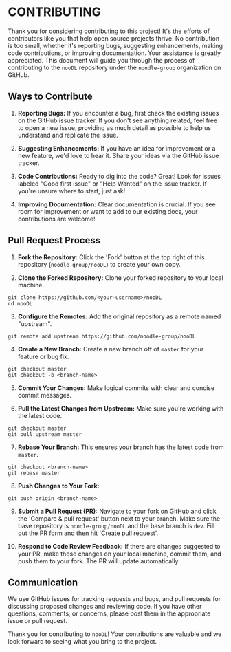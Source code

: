 # CONTRIBUTING

Thank you for considering contributing to this project! It's the efforts of contributors like you that help open source projects thrive. No contribution is too small, whether it's reporting bugs, suggesting enhancements, making code contributions, or improving documentation. Your assistance is greatly appreciated. This document will guide you through the process of contributing to the `nooDL` repository under the `noodle-group` organization on GitHub.

## Ways to Contribute

1. **Reporting Bugs:** If you encounter a bug, first check the existing issues on the GitHub issue tracker. If you don't see anything related, feel free to open a new issue, providing as much detail as possible to help us understand and replicate the issue.

2. **Suggesting Enhancements:** If you have an idea for improvement or a new feature, we'd love to hear it. Share your ideas via the GitHub issue tracker.

3. **Code Contributions:** Ready to dig into the code? Great! Look for issues labeled "Good first issue" or "Help Wanted" on the issue tracker. If you're unsure where to start, just ask!

4. **Improving Documentation:** Clear documentation is crucial. If you see room for improvement or want to add to our existing docs, your contributions are welcome!

## Pull Request Process

1. **Fork the Repository:** Click the 'Fork' button at the top right of this repository (`noodle-group/nooDL`) to create your own copy.

2. **Clone the Forked Repository:** Clone your forked repository to your local machine.

```
git clone https://github.com/<your-username>/nooDL
cd nooDL
```

3. **Configure the Remotes:** Add the original repository as a remote named "upstream".

```
git remote add upstream https://github.com/noodle-group/nooDL
```

4. **Create a New Branch:** Create a new branch off of `master` for your feature or bug fix.

```
git checkout master
git checkout -b <branch-name>
```

5. **Commit Your Changes:** Make logical commits with clear and concise commit messages.

6. **Pull the Latest Changes from Upstream:** Make sure you're working with the latest code.

```
git checkout master
git pull upstream master
```

7. **Rebase Your Branch:** This ensures your branch has the latest code from `master`.

```
git checkout <branch-name>
git rebase master
```

8. **Push Changes to Your Fork:**

```
git push origin <branch-name>
```

9. **Submit a Pull Request (PR):** Navigate to your fork on GitHub and click the 'Compare & pull request' button next to your branch. Make sure the base repository is `noodle-group/nooDL` and the base branch is `dev`. Fill out the PR form and then hit 'Create pull request'.

10. **Respond to Code Review Feedback:** If there are changes suggested to your PR, make those changes on your local machine, commit them, and push them to your fork. The PR will update automatically.

## Communication

We use GitHub issues for tracking requests and bugs, and pull requests for discussing proposed changes and reviewing code. If you have other questions, comments, or concerns, please post them in the appropriate issue or pull request.

Thank you for contributing to `nooDL`! Your contributions are valuable and we look forward to seeing what you bring to the project.